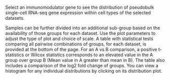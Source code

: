 Select an immunomodulator gene to see the distribution of pseudobulk single-cell RNA-seq gene expression within cell types of the selected datasets.

Samples can be further divided into an additional sub-group based on the availability of those groups for each dataset. Use the plot parameters to adjust the type of plot and choice of scale. A table with statistical tests comparing all pairwise combinations of groups, for each dataset, is provided at the bottom of the page. For an A vs B comparison, a positive t-statistics or Wilcox statistics corresponds to an elevated value in the A group over group B (Mean value in A greater than mean in B). The table also includes a comparison of the log2 fold change of groups. You can view a histogram for any individual distributions by clicking on its distribution plot.

